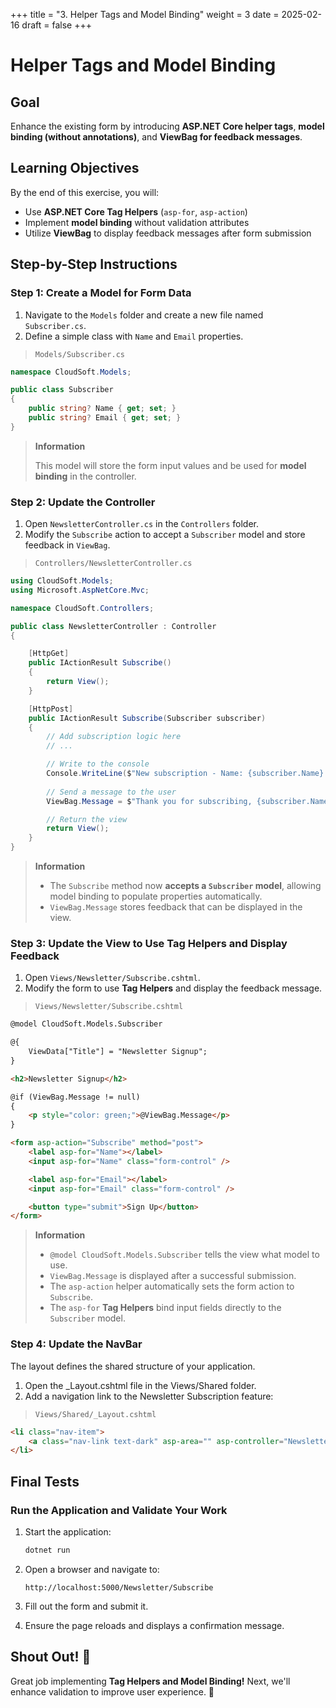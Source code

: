 +++
title = "3. Helper Tags and Model Binding"
weight = 3
date = 2025-02-16
draft = false
+++

# Helper Tags and Model Binding

## **Goal**
Enhance the existing form by introducing **ASP.NET Core helper tags**, **model binding (without annotations)**, and **ViewBag for feedback messages**.

## Learning Objectives

By the end of this exercise, you will:

- Use **ASP.NET Core Tag Helpers** (`asp-for`, `asp-action`)
- Implement **model binding** without validation attributes
- Utilize **ViewBag** to display feedback messages after form submission

## Step-by-Step Instructions

### Step 1: Create a Model for Form Data

1. Navigate to the `Models` folder and create a new file named `Subscriber.cs`.
2. Define a simple class with `Name` and `Email` properties.

> `Models/Subscriber.cs`

```csharp
namespace CloudSoft.Models;

public class Subscriber
{
    public string? Name { get; set; }
    public string? Email { get; set; }
}
```

> **Information**
> 
> This model will store the form input values and be used for **model binding** in the controller.


### Step 2: Update the Controller

1. Open `NewsletterController.cs` in the `Controllers` folder.
2. Modify the `Subscribe` action to accept a `Subscriber` model and store feedback in `ViewBag`.

> `Controllers/NewsletterController.cs`

```csharp
using CloudSoft.Models;
using Microsoft.AspNetCore.Mvc;

namespace CloudSoft.Controllers;

public class NewsletterController : Controller
{

    [HttpGet]
    public IActionResult Subscribe()
    {
        return View();
    }

    [HttpPost]
    public IActionResult Subscribe(Subscriber subscriber)
    {
        // Add subscription logic here
        // ...

        // Write to the console
        Console.WriteLine($"New subscription - Name: {subscriber.Name} Email: {subscriber.Email}");
        
        // Send a message to the user
        ViewBag.Message = $"Thank you for subscribing, {subscriber.Name}!";

        // Return the view
        return View();
    }
}
```

> **Information**
> 
> - The `Subscribe` method now **accepts a `Subscriber` model**, allowing model binding to populate properties automatically.
> - `ViewBag.Message` stores feedback that can be displayed in the view.

### Step 3: Update the View to Use Tag Helpers and Display Feedback

1. Open `Views/Newsletter/Subscribe.cshtml`.
2. Modify the form to use **Tag Helpers** and display the feedback message.

> `Views/Newsletter/Subscribe.cshtml`

```html
@model CloudSoft.Models.Subscriber

@{
    ViewData["Title"] = "Newsletter Signup";
}

<h2>Newsletter Signup</h2>

@if (ViewBag.Message != null)
{
    <p style="color: green;">@ViewBag.Message</p>
}

<form asp-action="Subscribe" method="post">
    <label asp-for="Name"></label>
    <input asp-for="Name" class="form-control" />

    <label asp-for="Email"></label>
    <input asp-for="Email" class="form-control" />

    <button type="submit">Sign Up</button>
</form>
```

> **Information**
> 
> - `@model CloudSoft.Models.Subscriber` tells the view what model to use.
> - `ViewBag.Message` is displayed after a successful submission.
> - The `asp-action` helper automatically sets the form action to `Subscribe`.
> - The `asp-for` **Tag Helpers** bind input fields directly to the `Subscriber` model.

### Step 4: Update the NavBar

The layout defines the shared structure of your application.

1.	Open the _Layout.cshtml file in the Views/Shared folder.
2.	Add a navigation link to the Newsletter Subscription feature:

> `Views/Shared/_Layout.cshtml`

```html
<li class="nav-item">
    <a class="nav-link text-dark" asp-area="" asp-controller="Newsletter" asp-action="Subscribe">Subscribe</a>
</li>
```



## Final Tests

### Run the Application and Validate Your Work

1. Start the application:

	```bash
	dotnet run
	```

2. Open a browser and navigate to:

	```
	http://localhost:5000/Newsletter/Subscribe
	```

3. Fill out the form and submit it.

4. Ensure the page reloads and displays a confirmation message.


## Shout Out! 🎉

Great job implementing **Tag Helpers and Model Binding!** Next, we'll enhance validation to improve user experience. 🚀
